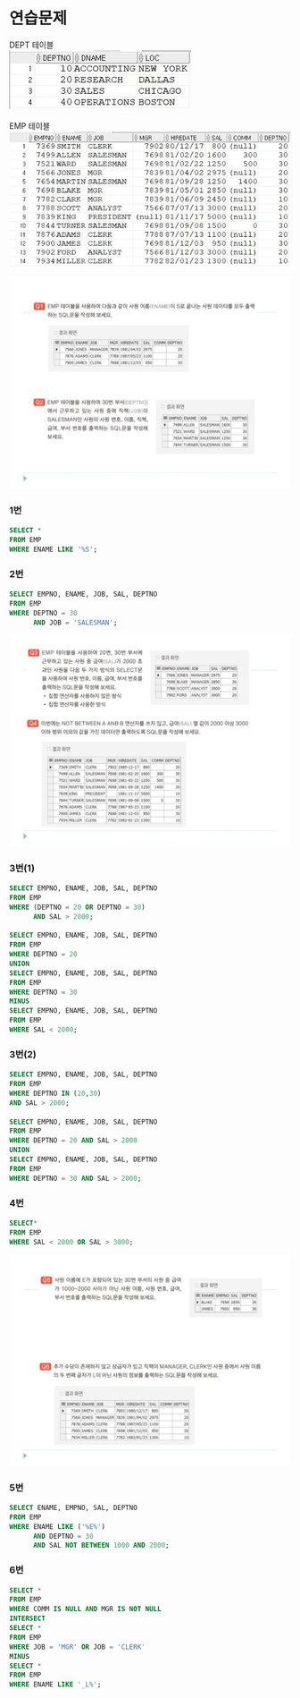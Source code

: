 # 연습문제

DEPT 테이블 <br>
![](img/연습문제/DEPT.JPG) <br> <br>
EMP 테이블 <br>
![](img/연습문제/EMP.JPG) <br> <br>
![](img/연습문제/5-1.png)
### 1번
```sql
SELECT *
FROM EMP
WHERE ENAME LIKE '%S';
```

### 2번
```sql
SELECT EMPNO, ENAME, JOB, SAL, DEPTNO
FROM EMP
WHERE DEPTNO = 30
      AND JOB = 'SALESMAN';
```
![](img/연습문제/5-2.png)
### 3번(1)
```sql
SELECT EMPNO, ENAME, JOB, SAL, DEPTNO
FROM EMP
WHERE (DEPTNO = 20 OR DEPTNO = 30)
      AND SAL > 2000;

SELECT EMPNO, ENAME, JOB, SAL, DEPTNO
FROM EMP
WHERE DEPTNO = 20
UNION 
SELECT EMPNO, ENAME, JOB, SAL, DEPTNO
FROM EMP
WHERE DEPTNO = 30
MINUS
SELECT EMPNO, ENAME, JOB, SAL, DEPTNO
FROM EMP
WHERE SAL < 2000;
```

### 3번(2)
```sql
SELECT EMPNO, ENAME, JOB, SAL, DEPTNO
FROM EMP
WHERE DEPTNO IN (20,30)
AND SAL > 2000;

SELECT EMPNO, ENAME, JOB, SAL, DEPTNO
FROM EMP
WHERE DEPTNO = 20 AND SAL > 2000
UNION
SELECT EMPNO, ENAME, JOB, SAL, DEPTNO
FROM EMP
WHERE DEPTNO = 30 AND SAL > 2000;
```

### 4번
```sql
SELECT*
FROM EMP
WHERE SAL < 2000 OR SAL > 3000;
```
![](img/연습문제/5-3.png)
### 5번
```sql
SELECT ENAME, EMPNO, SAL, DEPTNO
FROM EMP
WHERE ENAME LIKE ('%E%')
      AND DEPTNO = 30
      AND SAL NOT BETWEEN 1000 AND 2000;
```

### 6번
```sql
SELECT *
FROM EMP
WHERE COMM IS NULL AND MGR IS NOT NULL
INTERSECT
SELECT *
FROM EMP
WHERE JOB = 'MGR' OR JOB = 'CLERK'
MINUS
SELECT *
FROM EMP
WHERE ENAME LIKE '_L%';
```
